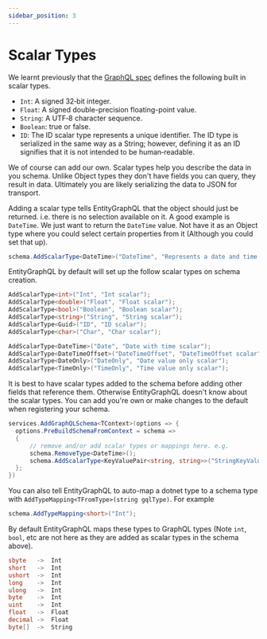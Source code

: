 ```yaml
---
sidebar_position: 3
---
```


# Scalar Types

We learnt previously that the [GraphQL spec](https://graphql.org/learn/schema/#scalar-types) defines the following built in scalar types.

- `Int`: A signed 32‐bit integer.
- `Float`: A signed double-precision floating-point value.
- `String`: A UTF‐8 character sequence.
- `Boolean`: true or false.
- `ID`: The ID scalar type represents a unique identifier. The ID type is serialized in the same way as a String; however, defining it as an ID signifies that it is not intended to be human‐readable.

We of course can add our own. Scalar types help you describe the data in you schema. Unlike Object types they don't have fields you can query, they result in data. Ultimately you are likely serializing the data to JSON for transport.

Adding a scalar type tells EntityGraphQL that the object should just be returned. i.e. there is no selection available on it. A good example is `DateTime`. We just want to return the `DateTime` value. Not have it as an Object type where you could select certain properties from it (Although you could set that up).

```cs
schema.AddScalarType<DateTime>("DateTime", "Represents a date and time.");
```

EntityGraphQL by default will set up the follow scalar types on schema creation.

```cs
AddScalarType<int>("Int", "Int scalar");
AddScalarType<double>("Float", "Float scalar");
AddScalarType<bool>("Boolean", "Boolean scalar");
AddScalarType<string>("String", "String scalar");
AddScalarType<Guid>("ID", "ID scalar");
AddScalarType<char>("Char", "Char scalar");

AddScalarType<DateTime>("Date", "Date with time scalar");
AddScalarType<DateTimeOffset>("DateTimeOffset", "DateTimeOffset scalar");
AddScalarType<DateOnly>("DateOnly", "Date value only scalar");
AddScalarType<TimeOnly>("TimeOnly", "Time value only scalar");
```

It is best to have scalar types added to the schema before adding other fields that reference them. Otherwise EntityGraphQL doesn't know about the scalar types. You can add you're own or make changes to the default when registering your schema.

```cs
services.AddGraphQLSchema<TContext>(options => {
  options.PreBuildSchemaFromContext = schema =>
  {
      // remove and/or add scalar types or mappings here. e.g.
      schema.RemoveType<DateTime>();
      schema.AddScalarType<KeyValuePair<string, string>>("StringKeyValuePair", "Represents a pair of strings");
  };
})
```

You can also tell EntityGraphQL to auto-map a dotnet type to a schema type with `AddTypeMapping<TFromType>(string gqlType)`. For example

```cs
schema.AddTypeMapping<short>("Int");
```

By default EntityGraphQL maps these types to GraphQL types (Note `int`, `bool`, etc are not here as they are added as scalar types in the schema above).

```cs
sbyte   ->  Int
short   ->  Int
ushort  ->  Int
long    ->  Int
ulong   ->  Int
byte    ->  Int
uint    ->  Int
float   ->  Float
decimal ->  Float
byte[]  ->  String
```
